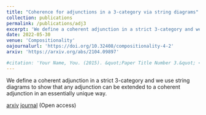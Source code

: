 ```yaml
---
title: "Coherence for adjunctions in a 3-category via string diagrams"
collection: publications
permalink: /publications/adj3
excerpt: 'We define a coherent adjunction in a strict 3-category and we use string diagrams to show that any adjunction can be extended to a coherent adjunction in an essentially unique way.'
date: 2022-05-30
venue: 'Compositionality'
oajournalurl: 'https://doi.org/10.32408/compositionality-4-2'
arxiv: 'https://arxiv.org/abs/2104.09897'

#citation: 'Your Name, You. (2015). &quot;Paper Title Number 3.&quot; <i>Journal 1</i>. 1(3).'
---
```

We define a coherent adjunction in a strict 3-category and we use string diagrams to show that any adjunction can be extended to a coherent adjunction in an essentially unique way. 

[arxiv](https://arxiv.org/abs/2104.09897)
[journal](https://doi.org/10.32408/compositionality-4-2) (Open access)